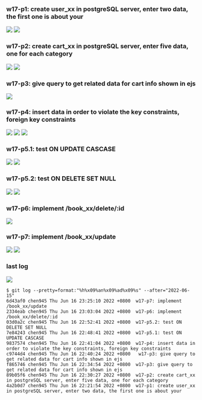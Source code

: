 ### w17-p1: create user_xx in postgreSQL server, enter two data, the first one is about your

![](./p1.png)
![](./p1-1.png)

### w17-p2: create cart_xx in postgreSQL server, enter five data, one for each category

![](./p2.png)
![](./p2-1.png)

### w17-p3: give query to get related data for cart info shown in ejs

![](./p3.png)

### w17-p4: insert data in order to violate the key constraints, foreign key constraints

![](./p4.png)
![](./p4-1.png)
![](./p4-2.png)

### w17-p5.1: test ON UPDATE CASCASE

![](./p5.png)
![](./p5-1.png)

### w17-p5.2: test ON DELETE SET NULL

![](./p5-2.png)
![](./p5-3.png)

### w17-p6: implement /book_xx/delete/:id

![](./p6.png)

### w17-p7: implement /book_xx/update

![](./p7.png)
![](./p7-1.png)

### last log

![](./log.png)

```
$ git log --pretty=format:"%h%x09%an%x09%ad%x09%s" --after="2022-06-15"
6d43af0 chen945 Thu Jun 16 23:25:10 2022 +0800  w17-p7: implement /book_xx/update
2334eab chen945 Thu Jun 16 23:03:04 2022 +0800  w17-p6: implement /book_xx/delete/:id
03d0a2c chen945 Thu Jun 16 22:52:41 2022 +0800  w17-p5.2: test ON DELETE SET NULL
7e84243 chen945 Thu Jun 16 22:48:41 2022 +0800  w17-p5.1: test ON UPDATE CASCASE
9837574 chen945 Thu Jun 16 22:41:04 2022 +0800  w17-p4: insert data in order to violate the key constraints, foreign key constraints
c9744d4 chen945 Thu Jun 16 22:40:24 2022 +0800   w17-p3: give query to get related data for cart info shown in ejs
f865746 chen945 Thu Jun 16 22:34:54 2022 +0800  w17-p3: give query to get related data for cart info shown in ejs
89b05f6 chen945 Thu Jun 16 22:30:27 2022 +0800  w17-p2: create cart_xx in postgreSQL server, enter five data, one for each category
4a2b0d7 chen945 Thu Jun 16 22:21:54 2022 +0800  w17-p1: create user_xx in postgreSQL server, enter two data, the first one is about your
```
